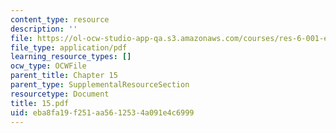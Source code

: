 ```yaml
---
content_type: resource
description: ''
file: https://ol-ocw-studio-app-qa.s3.amazonaws.com/courses/res-6-001-electromagnetic-fields-and-energy-spring-2008/eba8fa19f251aa5612534a091e4c6999_15.pdf
file_type: application/pdf
learning_resource_types: []
ocw_type: OCWFile
parent_title: Chapter 15
parent_type: SupplementalResourceSection
resourcetype: Document
title: 15.pdf
uid: eba8fa19-f251-aa56-1253-4a091e4c6999
---
```

